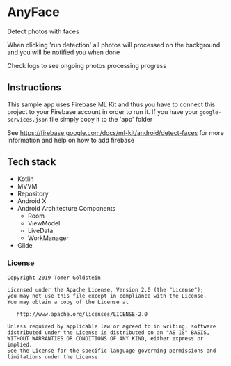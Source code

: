 # AnyFace
Detect photos with faces

When clicking 'run detection' all photos will processed on the background and you will be notified you when done

Check logs to see ongoing photos processing progress 

## Instructions
This sample app uses Firebase ML Kit and thus you have to connect this project to your Firebase account in order to run it.
If you have your `google-services.json` file simply copy it to the 'app' folder

See https://firebase.google.com/docs/ml-kit/android/detect-faces for more information and help on how to add firebase

## Tech stack
* Kotlin
* MVVM
* Repository
* Android X
* Android Architecture Components
    * Room
    * ViewModel
    * LiveData
    * WorkManager
* Glide

### License
```
Copyright 2019 Tomer Goldstein

Licensed under the Apache License, Version 2.0 (the "License");
you may not use this file except in compliance with the License.
You may obtain a copy of the License at

   http://www.apache.org/licenses/LICENSE-2.0

Unless required by applicable law or agreed to in writing, software
distributed under the License is distributed on an "AS IS" BASIS,
WITHOUT WARRANTIES OR CONDITIONS OF ANY KIND, either express or implied.
See the License for the specific language governing permissions and
limitations under the License.
```


